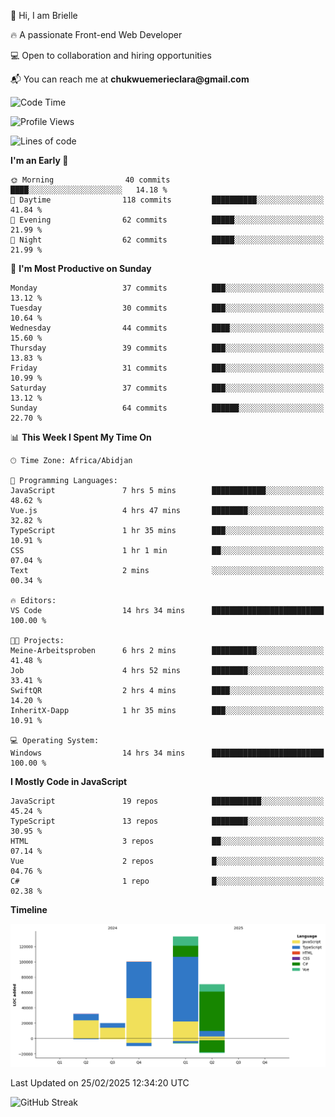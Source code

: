 <div align="left">
  <p>👋 Hi, I am Brielle</p>
  <p>🔥 A passionate Front-end Web Developer</p>
  <p>💻 Open to collaboration and hiring opportunities</p>
  <p>📬 You can reach me at <strong>chukwuemerieclara@gmail.com</strong></p>
</div>


 
 <!--START_SECTION:waka-->
![Code Time](http://img.shields.io/badge/Code%20Time-501%20hrs%2010%20mins-blue)

![Profile Views](http://img.shields.io/badge/Profile%20Views-18-blue)

![Lines of code](https://img.shields.io/badge/From%20Hello%20World%20I%27ve%20Written-209.8%20thousand%20lines%20of%20code-blue)

**I'm an Early 🐤** 

```text
🌞 Morning                40 commits          ████░░░░░░░░░░░░░░░░░░░░░   14.18 % 
🌆 Daytime                118 commits         ██████████░░░░░░░░░░░░░░░   41.84 % 
🌃 Evening                62 commits          █████░░░░░░░░░░░░░░░░░░░░   21.99 % 
🌙 Night                  62 commits          █████░░░░░░░░░░░░░░░░░░░░   21.99 % 
```
📅 **I'm Most Productive on Sunday** 

```text
Monday                   37 commits          ███░░░░░░░░░░░░░░░░░░░░░░   13.12 % 
Tuesday                  30 commits          ███░░░░░░░░░░░░░░░░░░░░░░   10.64 % 
Wednesday                44 commits          ████░░░░░░░░░░░░░░░░░░░░░   15.60 % 
Thursday                 39 commits          ███░░░░░░░░░░░░░░░░░░░░░░   13.83 % 
Friday                   31 commits          ███░░░░░░░░░░░░░░░░░░░░░░   10.99 % 
Saturday                 37 commits          ███░░░░░░░░░░░░░░░░░░░░░░   13.12 % 
Sunday                   64 commits          ██████░░░░░░░░░░░░░░░░░░░   22.70 % 
```


📊 **This Week I Spent My Time On** 

```text
🕑︎ Time Zone: Africa/Abidjan

💬 Programming Languages: 
JavaScript               7 hrs 5 mins        ████████████░░░░░░░░░░░░░   48.62 % 
Vue.js                   4 hrs 47 mins       ████████░░░░░░░░░░░░░░░░░   32.82 % 
TypeScript               1 hr 35 mins        ███░░░░░░░░░░░░░░░░░░░░░░   10.91 % 
CSS                      1 hr 1 min          ██░░░░░░░░░░░░░░░░░░░░░░░   07.04 % 
Text                     2 mins              ░░░░░░░░░░░░░░░░░░░░░░░░░   00.34 % 

🔥 Editors: 
VS Code                  14 hrs 34 mins      █████████████████████████   100.00 % 

🐱‍💻 Projects: 
Meine-Arbeitsproben      6 hrs 2 mins        ██████████░░░░░░░░░░░░░░░   41.48 % 
Job                      4 hrs 52 mins       ████████░░░░░░░░░░░░░░░░░   33.41 % 
SwiftQR                  2 hrs 4 mins        ████░░░░░░░░░░░░░░░░░░░░░   14.20 % 
InheritX-Dapp            1 hr 35 mins        ███░░░░░░░░░░░░░░░░░░░░░░   10.91 % 

💻 Operating System: 
Windows                  14 hrs 34 mins      █████████████████████████   100.00 % 
```

**I Mostly Code in JavaScript** 

```text
JavaScript               19 repos            ███████████░░░░░░░░░░░░░░   45.24 % 
TypeScript               13 repos            ████████░░░░░░░░░░░░░░░░░   30.95 % 
HTML                     3 repos             ██░░░░░░░░░░░░░░░░░░░░░░░   07.14 % 
Vue                      2 repos             █░░░░░░░░░░░░░░░░░░░░░░░░   04.76 % 
C#                       1 repo              █░░░░░░░░░░░░░░░░░░░░░░░░   02.38 % 
```



**Timeline**

![Lines of Code chart](https://raw.githubusercontent.com/Brielle28/Brielle28/main/assets/bar_graph.png)


 Last Updated on 25/02/2025 12:34:20 UTC
<!--END_SECTION:waka-->

![GitHub Streak](https://github-readme-streak-stats.herokuapp.com/?user=Brielle28)




